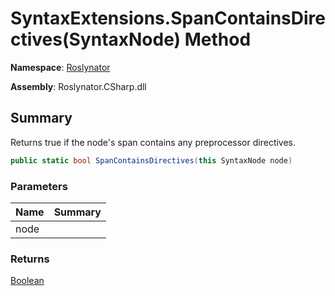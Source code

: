 # SyntaxExtensions\.SpanContainsDirectives\(SyntaxNode\) Method

**Namespace**: [Roslynator](../../README.md)

**Assembly**: Roslynator\.CSharp\.dll

## Summary

Returns true if the node's span contains any preprocessor directives\.

```csharp
public static bool SpanContainsDirectives(this SyntaxNode node)
```

### Parameters

| Name | Summary |
| ---- | ------- |
| node | |

### Returns

[Boolean](https://docs.microsoft.com/en-us/dotnet/api/system.boolean)

